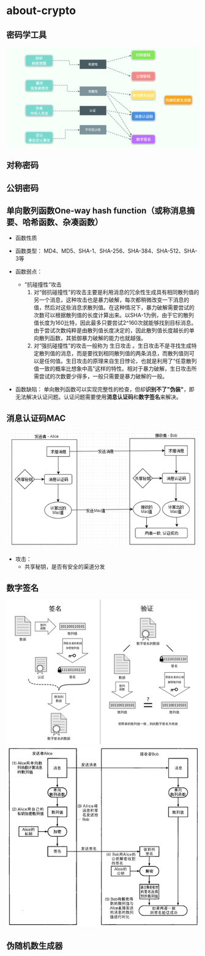 # about-crypto
## 密码学工具

![](doc/密码学工具.png)

## 对称密码

## 公钥密码

## 单向散列函数One-way hash function（或称消息摘要、哈希函数、杂凑函数）

- 函数性质
- 函数类型：
  MD4、MD5、SHA-1、SHA-256、SHA-384、SHA-512、SHA-3等
- 函数弱点：
    - ”抗碰撞性“攻击
        1. 对“弱抗碰撞性”的攻击主要是利用消息的冗余性生成具有相同散列值的另一个消息，这种攻击也是暴力破解，每次都稍微改变一下消息的值，然后对这些消息求散列值。在这种情况下，暴力破解需要尝试的次数可以根据散列值的长度计算出来。以SHA-1为例，由于它的散列值长度为160比特，因此最多只要尝试2^160次就能够找到目标消息。由于尝试次数纯粹是由散列值长度决定的，因此散列值长度越长的单向散列函数，其抵御暴力破解的能力也就越强。
        2. 对“强抗碰撞性”的攻击一般称为 生日攻击 。生日攻击不是寻找生成特定散列值的消息，而是要找到相同散列值的两条消息，而散列值则可以是任何值。生日攻击的原理来自生日悖论，也就是利用了“任意散列值一致的概率比想象中高”这样的特性。相对于暴力破解，生日攻击所需尝试的次数要少得多，一般只需要是暴力破解的一般。
  
- 函数缺陷：
    单向散列函数可以实现完整性的检查，但却**识别不了"伪装"**，即无法解决认证问题。认证问题需要使用**消息认证码**和**数字签名**来解决。

## 消息认证码MAC

![](doc/消息认证码.png)

- 攻击：
    - 共享秘钥，是否有安全的渠道分发
## 数字签名

![](doc/数字签名.png)
![](doc/数字签名2.png)

## 伪随机数生成器